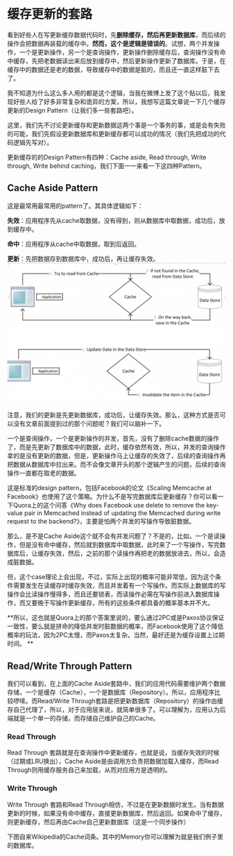 # 缓存更新的套路
看到好些人在写更新缓存数据代码时，先**删除缓存，然后再更新数据库**，而后续的操作会把数据再装载的缓存中。**然而，这个是逻辑是错误的**。试想，两个并发操作，一个是更新操作，另一个是查询操作，更新操作删除缓存后，查询操作没有命中缓存，先把老数据读出来后放到缓存中，然后更新操作更新了数据库。于是，在缓存中的数据还是老的数据，导致缓存中的数据是脏的，而且还一直这样脏下去了。 

我不知道为什么这么多人用的都是这个逻辑，当我在微博上发了这个贴以后，我发现好些人给了好多非常复杂和诡异的方案，所以，我想写这篇文章说一下几个缓存更新的Design Pattern（让我们多一些套路吧）。 

这里，我们先不讨论更新缓存和更新数据这两个事是一个事务的事，或是会有失败的可能，我们先假设更新数据库和更新缓存都可以成功的情况（我们先把成功的代码逻辑先写对）。 

更新缓存的的Design Pattern有四种：Cache aside, Read through, Write through, Write behind caching，我们下面一一来看一下这四种Pattern。 

## Cache Aside Pattern 

这是最常用最常用的pattern了。其具体逻辑如下： 

**失效**：应用程序先从cache取数据，没有得到，则从数据库中取数据，成功后，放到缓存中。 

**命中**：应用程序从cache中取数据，取到后返回。 

**更新**：先把数据存到数据库中，成功后，再让缓存失效。 
![title](https://raw.githubusercontent.com/lllpla/img/master/gitnote/2020/04/10/1586503343134-1586503343138.png?token=ACTJ35S3STP5ZDQLSWGSTKK6SAPPE)
![title](https://raw.githubusercontent.com/lllpla/img/master/gitnote/2020/04/10/1586503374602-1586503374607.png?token=ACTJ35Q7JVNHWL7OSI5FUIK6SAPRC)

注意，我们的更新是先更新数据库，成功后，让缓存失效。那么，这种方式是否可以没有文章前面提到过的那个问题呢？我们可以脑补一下。 

一个是查询操作，一个是更新操作的并发，首先，没有了删除cache数据的操作了，而是先更新了数据库中的数据，此时，缓存依然有效，所以，并发的查询操作拿的是没有更新的数据，但是，更新操作马上让缓存的失效了，后续的查询操作再把数据从数据库中拉出来。而不会像文章开头的那个逻辑产生的问题，后续的查询操作一直都在取老的数据。 

这是标准的design pattern，包括Facebook的论文《Scaling Memcache at Facebook》也使用了这个策略。为什么不是写完数据库后更新缓存？你可以看一下Quora上的这个问答《Why does Facebook use delete to remove the key-value pair in Memcached instead of updating the Memcached during write request to the backend?》，主要是怕两个并发的写操作导致脏数据。 

那么，是不是Cache Aside这个就不会有并发问题了？不是的，比如，一个是读操作，但是没有命中缓存，然后就到数据库中取数据，此时来了一个写操作，写完数据库后，让缓存失效，然后，之前的那个读操作再把老的数据放进去，所以，会造成脏数据。 

但，这个case理论上会出现，不过，实际上出现的概率可能非常低，因为这个条件需要发生在读缓存时缓存失效，而且并发着有一个写操作。而实际上数据库的写操作会比读操作慢得多，而且还要锁表，而读操作必需在写操作前进入数据库操作，而又要晚于写操作更新缓存，所有的这些条件都具备的概率基本并不大。 

**所以，这也就是Quora上的那个答案里说的，要么通过2PC或是Paxos协议保证一致性，要么就是拼命的降低并发时脏数据的概率，而Facebook使用了这个降低概率的玩法，因为2PC太慢，而Paxos太复杂。当然，最好还是为缓存设置上过期时间。 **

## Read/Write Through Pattern 

我们可以看到，在上面的Cache Aside套路中，我们的应用代码需要维护两个数据存储，一个是缓存（Cache），一个是数据库（Repository）。所以，应用程序比较啰嗦。而Read/Write Through套路是把更新数据库（Repository）的操作由缓存自己代理了，所以，对于应用层来说，就简单很多了。可以理解为，应用认为后端就是一个单一的存储，而存储自己维护自己的Cache。 

### Read Through 

Read Through 套路就是在查询操作中更新缓存，也就是说，当缓存失效的时候（过期或LRU换出），Cache Aside是由调用方负责把数据加载入缓存，而Read Through则用缓存服务自己来加载，从而对应用方是透明的。 

### Write Through 

Write Through 套路和Read Through相仿，不过是在更新数据时发生。当有数据更新的时候，如果没有命中缓存，直接更新数据库，然后返回。如果命中了缓存，则更新缓存，然后再由Cache自己更新数据库（这是一个同步操作） 

下图自来Wikipedia的Cache词条。其中的Memory你可以理解为就是我们例子里的数据库。 
